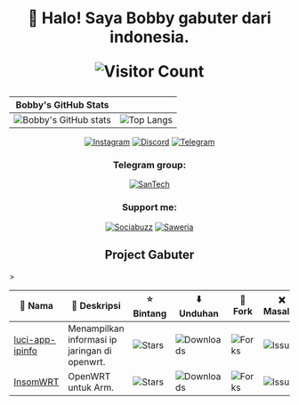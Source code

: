 <h1 align="center">
  
:wave: Halo! Saya Bobby gabuter dari indonesia.

![Visitor Count](https://profile-counter.glitch.me/bobbyunknown/count.svg)

</h1>

<div align="center">

| Bobby's GitHub Stats |  |
|:---:|:---:|
| ![Bobby's GitHub stats](https://github-readme-stats.vercel.app/api?username=bobbyunknown&show_icons=true&theme=radical) | ![Top Langs](https://github-readme-stats.vercel.app/api/top-langs/?username=bobbyunknown&layout=compact&theme=radical) |

</div>

<div align="center">

[![Instagram](https://img.shields.io/badge/Instagram-%23E4405F.svg?style=for-the-badge&logo=Instagram&logoColor=white)](https://www.instagram.com/bobbyunknown)
[![Discord](https://img.shields.io/badge/Discord-%237289DA.svg?style=for-the-badge&logo=discord&logoColor=white)](https://discord.gg/401371508531920896)
[![Telegram](https://img.shields.io/badge/Telegram-2CA5E0?style=for-the-badge&logo=telegram&logoColor=white)](https://t.me/BobbyUn_kown)

### Telegram group:
[![SanTech](https://img.shields.io/badge/SanTech-2CA5E0?style=for-the-badge&logo=telegram&logoColor=white)](https://t.me/+TuLCASzJrVJmNzM1)

### Support me:
[![Sociabuzz](https://img.shields.io/badge/Sociabuzz-1DA1F2?style=for-the-badge&logo=sociabuzz&logoColor=white)](https://sociabuzz.com/bobbyunknown/tribe)
[![Saweria](https://img.shields.io/badge/Saweria-FFA500?style=for-the-badge&logo=saweria&logoColor=white)](https://saweria.co/widgets/qr?streamKey=48ea6792454c7732924b663381c69521)

</div>

<h2 align="center"> Project Gabuter</h2>

<table align="center">
  <thead>
    <tr>
      <th>📁 Nama</th>
      <th>📝 Deskripsi</th>
      <th>⭐ Bintang</th>
      <th>⬇️ Unduhan</th>
      <th>🍴 Fork</th>
      <th>❌ Masalah</th>
    </tr>
  </thead>
  <tbody>
    <tr>
      <td><a href="https://github.com/bobbyunknown/luci-app-ipinfo">luci-app-ipinfo</a></td>
      <td>Menampilkan informasi ip jaringan di openwrt.</td>
      <td><img src="https://img.shields.io/github/stars/bobbyunknown/luci-app-ipinfo?style=flat-square" alt="Stars"></td>
      <td><img src="https://img.shields.io/github/downloads/bobbyunknown/luci-app-ipinfo/total?style=flat-square" alt="Downloads"></td>
      <td><img src="https://img.shields.io/github/forks/bobbyunknown/luci-app-ipinfo?style=flat-square" alt="Forks"></td>
      <td><img src="https://img.shields.io/github/issues/bobbyunknown/luci-app-ipinfo?style=flat-square" alt="Issues"></td>
    </tr>
      <td><a href="https://github.com/bobbyunknown/InsomWRT">InsomWRT</a></td>
      <td>OpenWRT untuk Arm.</td>
      <td><img src="https://img.shields.io/github/stars/bobbyunknown/InsomWRT?style=flat-square" alt="Stars"></td>
      <td><img src="https://img.shields.io/github/downloads/bobbyunknown/InsomWRT/total?style=flat-square" alt="Downloads"></td>
      <td><img src="https://img.shields.io/github/forks/bobbyunknown/InsomWRT?style=flat-square" alt="Forks"></td>
      <td><img src="https://img.shields.io/github/issues/bobbyunknown/InsomWRT?style=flat-square" alt="Issues"></td>
    </tr>
    
  </tbody>>
</table>


